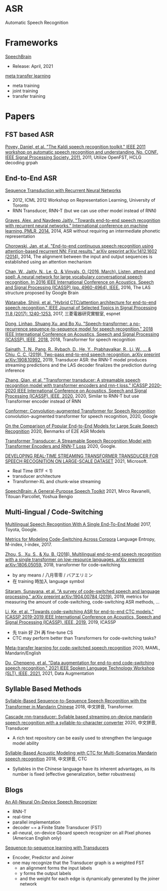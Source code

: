 # ASR
Automatic Speech Recognition

# Frameworks

[SpeechBrain](https://github.com/speechbrain/speechbrain)
- Release: April, 2021

[meta transfer learning](https://github.com/audioku/meta-transfer-learning)
- meta training
- joint training
- transfer training 

# Papers 

## FST based ASR

[Povey, Daniel, et al. "The Kaldi speech recognition toolkit." IEEE 2011 workshop on automatic speech recognition and understanding. No. CONF. IEEE Signal Processing Society, 2011.](https://infoscience.epfl.ch/record/192584/files/Povey_ASRU2011_2011.pdf)
2011, Utilize OpenFST, HCLG decoding grpah


## End-to-End ASR

[Sequence Transduction with Recurrent Neural Networks](https://arxiv.org/pdf/1211.3711.pdf)
- 2012, ICML 2012 Workshop on Representation Learning, University of Toronto
- RNN Transducer, RNN-T (but we can use other model instead of RNN)

[Graves, Alex, and Navdeep Jaitly. "Towards end-to-end speech recognition with recurrent neural networks." International conference on machine learning. PMLR, 2014.](http://proceedings.mlr.press/v32/graves14.pdf)
2014, ASR without requiring an intermediate phonetic representation

[Chorowski, Jan, et al. "End-to-end continuous speech recognition using attention-based recurrent NN: First results." arXiv preprint arXiv:1412.1602 (2014).](https://arxiv.org/pdf/1412.1602)
2014, The alignment between the input and output sequences is established using an attention mechanism

[Chan, W., Jaitly, N., Le, Q., & Vinyals, O. (2016, March). Listen, attend and spell: A neural network for large vocabulary conversational speech recognition. In 2016 IEEE International Conference on Acoustics, Speech and Signal Processing (ICASSP) (pp. 4960-4964). IEEE.](https://research.google/pubs/pub44926.pdf)
2016, The LAS structure proposed by Google Brain

[Watanabe, Shinji, et al. "Hybrid CTC/attention architecture for end-to-end speech recognition." IEEE Journal of Selected Topics in Signal Processing 11.8 (2017): 1240-1253.](https://www.merl.com/publications/docs/TR2017-190.pdf)
2017, 三菱電器研究實驗室, espnet

[Dong, Linhao, Shuang Xu, and Bo Xu. "Speech-transformer: a no-recurrence sequence-to-sequence model for speech recognition." 2018 IEEE International Conference on Acoustics, Speech and Signal Processing (ICASSP). IEEE, 2018.](https://ieeexplore.ieee.org/abstract/document/8462506/)
2018, Transformer for speech recognition

[Sainath, T. N., Pang, R., Rybach, D., He, Y., Prabhavalkar, R., Li, W., ... & Chiu, C. C. (2019). Two-pass end-to-end speech recognition. arXiv preprint arXiv:1908.10992.](https://arxiv.org/pdf/1908.10992.pdf)
2019, Transducer ASR: the RNN-T model produces streaming predictions and the LAS decoder finalizes the prediction during inference

[Zhang, Qian, et al. "Transformer transducer: A streamable speech recognition model with transformer encoders and rnn-t loss." ICASSP 2020-2020 IEEE International Conference on Acoustics, Speech and Signal Processing (ICASSP). IEEE, 2020.](https://arxiv.org/pdf/2002.02562)
2020, Similar to RNN-T but use Transformer encoder instead of RNN 

[Conformer: Convolution-augmented Transformer for Speech Recognition](https://arxiv.org/abs/2005.08100)
convolution-augmented transformer for speech recognition, 2020, Google

[On the Comparison of Popular End-to-End Models for Large Scale Speech Recognition](https://www.isca-speech.org/archive/Interspeech_2020/pdfs/2846.pdf)
2020, Benmarks of E2E ASR Models

[Transformer Transducer: A Streamable Speech Recognition Model with Transformer Encoders and RNN-T Loss](https://arxiv.org/abs/2002.02562)
2020, Google.

[DEVELOPING REAL-TIME STREAMING TRANSFORMER TRANSDUCER FOR SPEECH RECOGNITION ON LARGE-SCALE DATASET](https://arxiv.org/pdf/2010.11395.pdf)
2021, Microsoft.
- Real Time (RTF < 1)
- transducer architecture
- Transformer-XL and chunk-wise streaming

[SpeechBrain: A General-Purpose Speech Toolkit](https://arxiv.org/pdf/2106.04624.pdf)
2021, Mirco Ravanelli, Titouan Parcollet, Yoshua Bengio


## Multi-lingual / Code-Switching

[Multilingual Speech Recognition With A Single End-To-End Model](https://arxiv.org/pdf/1711.01694.pdf)
2017, Toyota, Google.

[Metrics for Modeling Code-Switching Across Corpora](https://www.researchgate.net/profile/Jacqueline-Serigos-2/publication/319185267_Metrics_for_Modeling_Code-Switching_Across_Corpora/links/5e1cc794a6fdcc283771144c/Metrics-for-Modeling-Code-Switching-Across-Corpora.pdf)
Language Entropy, M-index, I-index, 2017.

[Zhou, S., Xu, S., & Xu, B. (2018). Multilingual end-to-end speech recognition with a single transformer on low-resource languages. arXiv preprint arXiv:1806.05059.](https://arxiv.org/pdf/1806.05059.pdf)
2018, transformer for code-switching
- by any means / 八月零零 / バアエリミン
- 在 training 時加入 language symbol

[Sitaram, Sunayana, et al. "A survey of code-switched speech and language processing." arXiv preprint arXiv:1904.00784 (2019).](https://arxiv.org/pdf/1904.00784.pdf)
2019, metrics for measuring the amount of code-switching, code-switching ASR methods, ...

[Li, Ke, et al. "Towards code-switching ASR for end-to-end CTC models." ICASSP 2019-2019 IEEE International Conference on Acoustics, Speech and Signal Processing (ICASSP). IEEE, 2019.](https://www.microsoft.com/en-us/research/uploads/prod/2019/09/Towards_code_switched_ASR_for_End_to_End_CTC_models.pdf)
2019, ICASSP
- 先 train 好 ZH 再 fine-tune CS
- CTC may perform better than Transformers for code-switching tasks?

[Meta-transfer learning for code-switched speech recognition](https://arxiv.org/pdf/2004.14228)
2020, MAML, Mandarin/English

[Du, Chenpeng, et al. "Data augmentation for end-to-end code-switching speech recognition." 2021 IEEE Spoken Language Technology Workshop (SLT). IEEE, 2021.](https://arxiv.org/pdf/2011.02160)
2021, Data Augmentation


## Syllable Based Methods

[Syllable-Based Sequence-to-Sequence Speech Recognition with the Transformer in Mandarin Chinese](https://arxiv.org/pdf/1804.10752.pdf)
2018, 中文拼音, Transformer.

[Cascade rnn-transducer: Syllable based streaming on-device mandarin speech recognition with a syllable-to-character converter](https://arxiv.org/pdf/2011.08469.pdf)
2020, 中文拼音, Transducer
- A rich text repository can be easily used to strengthen the language model ability

[Syllable-Based Acoustic Modeling with CTC for Multi-Scenarios Mandarin speech recognition](https://ieeexplore.ieee.org/abstract/document/8489589)
2018, 中文拼音, CTC
- Syllables in the Chinese language have its inherent advantages, as its number is fixed (effective generalization, better robustness)


## Blogs

[An All-Neural On-Device Speech Recognizer](https://ai.googleblog.com/2019/03/an-all-neural-on-device-speech.html)
- RNN-T
- real-time
- parallel implementation
- decoder ~= a Finite State Transducer (FST)
- all-neural, on-device Gboard speech recognizer on all Pixel phones (American English only)

[Sequence-to-sequence learning with Transducers](https://lorenlugosch.github.io/posts/2020/11/transducer/)
- Encoder, Predictor and Joiner
- one may recognize that the Transducer graph is a weighted FST
  - an alignment forms the input labels
  - y forms the output labels
  - and the weight for each edge is dynamically generated by the joiner network

